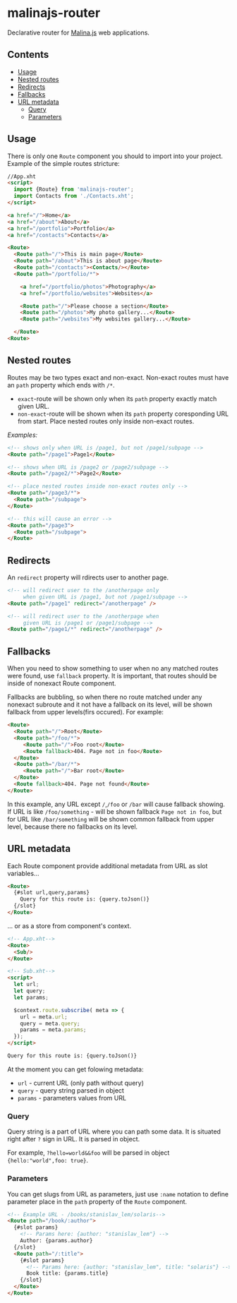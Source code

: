 # malinajs-router

Declarative router for [Malina.js](https://malinajs.github.io) web applications.

## Contents
- [Usage](#usage)
- [Nested routes](#nested-routes)
- [Redirects](#redirects)
- [Fallbacks](#fallbacks)
- [URL metadata](#url-metadata)
  - [Query](#query)
  - [Parameters](#parameters)

## Usage

There is only one `Route` component you should to import into your project. Example of the simple routes stricture:

```html
//App.xht
<script>
  import {Route} from 'malinajs-router';
  import Contacts from './Contacts.xht';
</script>

<a href="/">Home</a> 
<a href="/about">About</a>
<a href="/portfolio">Portfolio</a>
<a href="/contacts">Contacts</a>

<Route>
  <Route path="/">This is main page</Route>
  <Route path="/about">This is about page</Route>
  <Route path="/contacts"><Contacts/></Route>
  <Route path="/portfolio/*">

    <a href="/portfolio/photos">Photography</a>
    <a href="/portfolio/websites">Websites</a>

    <Route path="/">Please choose a section</Route>
    <Route path="/photos">My photo gallery...</Route>
    <Route path="/websites">My websites gallery...</Route>

  </Route>
<Route>
```

## Nested routes

Routes may be two types exact and non-exact.  Non-exact routes must have an `path` property which ends with `/*`.

* `exact`-route will be shown only when its `path` property exactly match given URL. 
* `non-exact`-route will be shown when its `path` property coresponding URL from start. Place nested routes only inside non-exact routes.

*Examples:*

```html
<!-- shows only when URL is /page1, but not /page1/subpage -->
<Route path="/page1">Page1</Route> 

<!-- shows when URL is /page2 or /page2/subpage -->
<Route path="/page2/*">Page2</Route> 

<!-- place nested routes inside non-exact routes only -->
<Route path="/page3/*">
  <Route path="/subpage"> 
</Route>

<!-- this will cause an error -->
<Route path="/page3">
  <Route path="/subpage"> 
</Route>
```

## Redirects

An `redirect` property will rdirects user to another page.

```html
<!-- will redirect user to the /anotherpage only 
     when given URL is /page1, but not /page1/subpage -->
<Route path="/page1" redirect="/anotherpage" />

<!-- will redirect user to the /anotherpage when 
     given URL is /page1 or /page1/subpage -->
<Route path="/page1/*" redirect="/anotherpage" />

```

## Fallbacks

When you need to show something to user when no any matched routes were found, use `fallback` property. It is important, that routes should be inside of nonexact Route component. 

Fallbacks are bubbling, so when there no route matched under any nonexact subroute and it not have a fallback on its level, will be shown fallback from upper levels(firs occured). For example:

```html
<Route>
  <Route path="/">Root</Route>
  <Route path="/foo/*">
     <Route path="/">Foo root</Route> 
     <Route fallback>404. Page not in foo</Route>
  </Route>
  <Route path="/bar/*">
     <Route path="/">Bar root</Route>
  </Route>
  <Route fallback>404. Page not found</Route>
</Route>
```

In this example, any URL except `/`,`/foo` or `/bar` will cause fallback showing.  If URL is like `/foo/something` - will be shown fallback `Page not in foo`, but for URL like `/bar/something` will be shown common fallback from upper level, because there no fallbacks on its level.

## URL metadata

Each Route component provide additional metadata from URL as slot variables... 

```html
<Route>
  {#slot url,query,params}
    Query for this route is: {query.toJson()}
  {/slot}
</Route>
```
... or as a store from component's context.

```html
<!-- App.xht-->
<Route>
  <Sub/>
</Route>

<!-- Sub.xht-->
<script>
  let url;
  let query;
  let params;

  $context.route.subscribe( meta => {
    url = meta.url;
    query = meta.query;
    params = meta.params;
  });
</script>

Query for this route is: {query.toJson()}
```

At the moment you can get folowing metadata:
- `url` - current URL (only path without query)
- `query` - query string parsed in object
- `params` - parameters values from URL

### Query

Query string is a part of URL where you can path some data. It is situated right after `?` sign in URL. It is parsed in object.

For example, `?hello=world&&foo` will be parsed in object `{hello:"world",foo: true}`.

### Parameters

You can get slugs from URL as parameters, just use `:name` notation to define parameter place in the `path` property of the `Route` component.

```html
<!-- Example URL - /books/stanislav_lem/solaris-->
<Route path="/book/:author">
  {#slot params}
    <!-- Params here: {author: "stanislav_lem"} -->
    Author: {params.author}
  {/slot}
  <Route path="/:title">
    {#slot params}
      <!-- Params here: {author: "stanislav_lem", title: "solaris"} -->
      Book title: {params.title}
    {/slot}
  </Route>
</Route>
```